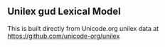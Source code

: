 Unilex gud Lexical Model
----------------------

This is built directly from Unicode.org unilex data at
https://github.com/unicode-org/unilex

